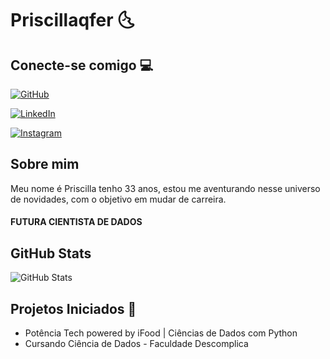 # Priscillaqfer 🌜

## Conecte-se comigo 💻

[![GitHub](https://img.shields.io/badge/GitHub-fff?style=for-the-badge&logo=GitHUb&logoColor=000)](hhttps://github.com/Priscillaqfer)

[![LinkedIn](https://img.shields.io/badge/LinkedIn-fff?style=for-the-badge&logo=linkedin&logoColor=0E76A8)](https://www.linkedin.com/in/priscilla-ferreira-7620b4139/)

[![Instagram](https://img.shields.io/badge/Instagram-fff?style=for-the-badge&logo=Instagram&logoColor=)](https://www.instagram.com/priscillaqferreira/)

## Sobre mim 
 Meu nome é Priscilla tenho 33 anos, estou me aventurando nesse universo de novidades, com o objetivo em mudar de carreira.
           
#### FUTURA CIENTISTA DE DADOS 

## GitHub Stats

![GitHub Stats](https://github-readme-stats.vercel.app/api?username=Priscillaqfer&=panda&_color&border_color=30A3DC&show_icons=true&icon_color=30A3DC&title_color=E94D5F&text_color=)

## Projetos Iniciados 📖

 * Potência Tech powered by iFood | Ciências de Dados com Python
 * Cursando Ciência de Dados - Faculdade Descomplica 